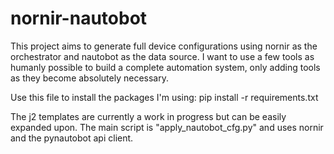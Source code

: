 # nornir-nautobot
This project aims to generate full device configurations using nornir as the orchestrator and nautobot as the data source. I want to use a few tools as humanly possible to build a complete automation system, only adding tools as they become absolutely necessary. 

Use this file to install the packages I'm using:
pip install -r requirements.txt 

The j2 templates are currently a work in progress but can be easily expanded upon. The main script is "apply_nautobot_cfg.py" and uses nornir and the pynautobot api client. 
